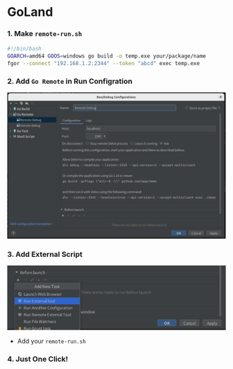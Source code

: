 # GoLand

### 1. Make `remote-run.sh`

```bash
#!/bin/bash
GOARCH=amd64 GOOS=windows go build -o temp.exe your/package/name
fgor --connect "192.168.1.2:2344" --token "abcd" exec temp.exe
```

### 2. Add `Go Remote` in Run Configration

![goland-1.png](img/goland-1.png)

### 3. Add External Script

![goland-2.png](img/goland-2.png)

- Add your `remote-run.sh`

### 4. Just One Click!
